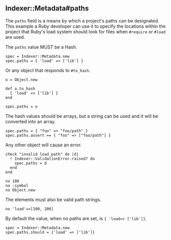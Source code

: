 ## Indexer::Metadata#paths

The `paths` field is a means by which a project's paths can be
designated. This example a Ruby developer can use it to specify
the locations within the project that Ruby's load system should
look for files when `#require` or `#load` are used.

The `paths` value MUST be a Hash.

    spec = Indexer::Metadata.new
    spec.paths = { 'load' => ['lib'] }

Or any object that responds to `#to_hash`.

    o = Object.new

    def o.to_hash
      { 'load' => ['lib'] }
    end

    spec.paths = o

The hash values should be arrays, but a string can be used and it
will be converted into an array.

    spec.paths = { "foo" => "foo/path" }
    spec.paths.assert == { "foo" => ["foo/path"] }

Any other object will cause an error.

    check "invalid load_path" do |d|
      ! Indexer::ValidationError.raised? do
        spec.paths = d
      end
    end

    no 100
    no :symbol
    no Object.new

The elements must also be valid path strings.

    no 'load'=>[100, 200]

By default the value, when no paths are set, is `{ 'load=> ['lib']}`.

    spec = Indexer::Metadata.new
    spec.paths.should = {'load' => ['lib']}

